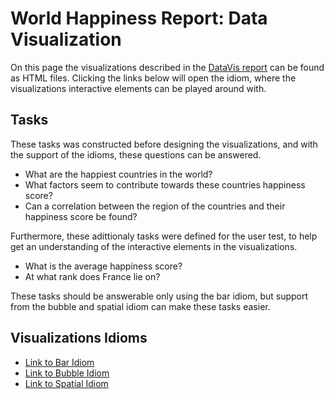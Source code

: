 # World Happiness Report: Data Visualization

On this page the visualizations described in the [DataVis report](https://moleseaau.github.io/DataVisExam.pdf) can be found as HTML files. Clicking the links below will open the idiom, where the visualizations interactive elements can be played around with. 

## Tasks

These tasks was constructed before designing the visualizations, and with the support of the idioms, these questions can be answered.

- What are the  happiest countries in the world?
- What factors seem to contribute towards these countries happiness score?
- Can a correlation between the region of the countries and their happiness score be found?

Furthermore, these adittionaly tasks were defined for the user test, to help get an understanding of the interactive elements in the visualizations.

- What is the average happiness score?
- At what rank does France lie on?

These tasks should be answerable only using the bar idiom, but support from the bubble and spatial idiom can make these tasks easier. 

## Visualizations Idioms

 - [Link to Bar Idiom](https://moleseaau.github.io/bars.html)
 - [Link to Bubble Idiom](https://moleseaau.github.io/bubble.html)
 - [Link to Spatial Idiom](https://moleseaau.github.io/spatial.html)

